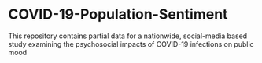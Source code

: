 # COVID-19-Population-Sentiment
This repository contains partial data for a nationwide, social-media based study examining the psychosocial impacts of COVID-19 infections on public mood
